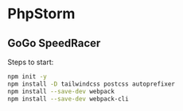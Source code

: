 # PhpStorm

## GoGo SpeedRacer

Steps to start:
```bash
npm init -y
npm install -D tailwindcss postcss autoprefixer
npm install --save-dev webpack
npm install --save-dev webpack-cli
```